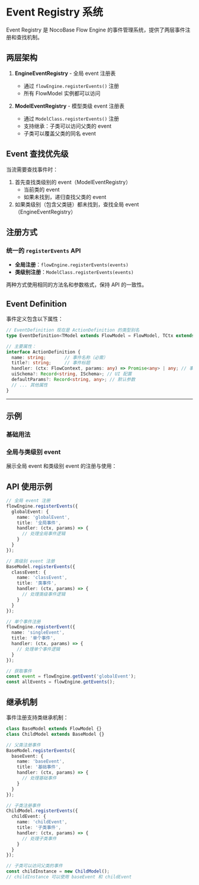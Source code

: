 # Event Registry 系统

Event Registry 是 NocoBase Flow Engine 的事件管理系统，提供了两层事件注册和查找机制。

## 两层架构

1. **EngineEventRegistry** - 全局 event 注册表
   - 通过 `flowEngine.registerEvents()` 注册
   - 所有 FlowModel 实例都可以访问

2. **ModelEventRegistry** - 模型类级 event 注册表  
   - 通过 `ModelClass.registerEvents()` 注册
   - 支持继承：子类可以访问父类的 event
   - 子类可以覆盖父类的同名 event

## Event 查找优先级

当流需要查找事件时：
1. 首先查找类级别的 event（ModelEventRegistry）
   - 当前类的 event
   - 如果未找到，递归查找父类的 event
2. 如果类级别（包含父类链）都未找到，查找全局 event（EngineEventRegistry）

## 注册方式

### 统一的 `registerEvents` API

- **全局注册**：`flowEngine.registerEvents(events)`
- **类级别注册**：`ModelClass.registerEvents(events)`

两种方式使用相同的方法名和参数格式，保持 API 的一致性。

## Event Definition

事件定义包含以下属性：

```ts
// EventDefinition 现在是 ActionDefinition 的类型别名
type EventDefinition<TModel extends FlowModel = FlowModel, TCtx extends FlowContext = FlowContext> = ActionDefinition<TModel, TCtx>;

// 主要属性：
interface ActionDefinition {
  name: string;       // 事件名称（必需）
  title?: string;     // 事件标题
  handler: (ctx: FlowContext, params: any) => Promise<any> | any; // 事件处理函数（必需）
  uiSchema?: Record<string, ISchema>; // UI 配置
  defaultParams?: Record<string, any>; // 默认参数
  // ... 其他属性
}
```

---

## 示例

### 基础用法

<code src="./demos/basic.tsx"></code>

### 全局与类级别 event

展示全局 event 和类级别 event 的注册与使用：

<code src="./demos/global-and-class-events.tsx"></code>

## API 使用示例

```ts
// 全局 event 注册
flowEngine.registerEvents({
  globalEvent: {
    name: 'globalEvent',
    title: '全局事件',
    handler: (ctx, params) => {
      // 处理全局事件逻辑
    }
  }
});

// 类级别 event 注册
BaseModel.registerEvents({
  classEvent: {
    name: 'classEvent', 
    title: '类事件',
    handler: (ctx, params) => {
      // 处理类级事件逻辑
    }
  }
});

// 单个事件注册
flowEngine.registerEvent({
  name: 'singleEvent',
  title: '单个事件',
  handler: (ctx, params) => {
    // 处理单个事件逻辑
  }
});

// 获取事件
const event = flowEngine.getEvent('globalEvent');
const allEvents = flowEngine.getEvents();
```

## 继承机制

事件注册支持类继承机制：

```ts
class BaseModel extends FlowModel {}
class ChildModel extends BaseModel {}

// 父类注册事件
BaseModel.registerEvents({
  baseEvent: { 
    name: 'baseEvent', 
    title: '基础事件',
    handler: (ctx, params) => {
      // 处理基础事件
    }
  }
});

// 子类注册事件
ChildModel.registerEvents({
  childEvent: { 
    name: 'childEvent', 
    title: '子类事件',
    handler: (ctx, params) => {
      // 处理子类事件
    }
  }
});

// 子类可以访问父类的事件
const childInstance = new ChildModel();
// childInstance 可以使用 baseEvent 和 childEvent
```
